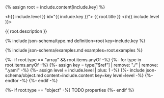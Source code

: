 {% assign root = include.content[include.key] %}

<h{{ include.level }} id="{{ include.key }}">
	{{ root.title }}
</h{{ include.level }}>

<div class="json-schema-object" markdown="1">

{{ root.description }}

{% include json-schema/type.md definition=root key=include.key %}

{% include json-schema/examples.md examples=root.examples %}

{%- if root.type == "array" && root.items.anyOf -%}
	{%- for type in root.items.anyOf -%}
		{%- assign key = type["$ref"] | remove: "./" | remove: ".yaml" -%}
		{%- assign level = include.level | plus: 1 -%}
		{%- include json-schema/object.md content=include.content key=key level=level -%}
	{%- endfor -%}
{%- endif -%}

{%- if root.type == "object" -%}
	TODO properties
{%- endif %}

</div>
